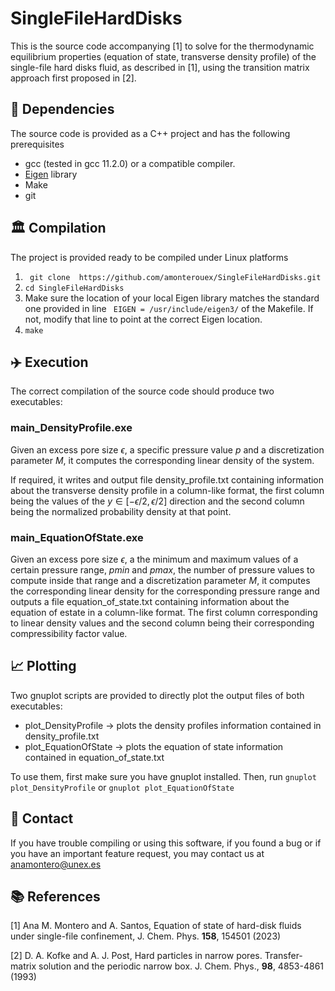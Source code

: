 # SingleFileHardDisks

This is the source code accompanying [1] to solve for the thermodynamic equilibrium properties (equation of state, transverse density profile) of the single-file hard disks fluid, as described in [1], using the transition matrix approach first proposed in [2].

## :ferris_wheel: Dependencies

The source code is provided as a C++ project and has the following prerequisites
- gcc (tested in gcc 11.2.0) or a compatible compiler.
- [Eigen](https://eigen.tuxfamily.org/index.php?title=Main_Page) library
- Make
- git

## :classical_building: Compilation

The project is provided ready to be compiled under Linux platforms
1. `` git clone  https://github.com/amonterouex/SingleFileHardDisks.git``
2. `` cd SingleFileHardDisks ``
4. Make sure the location of your local Eigen library matches the standard one provided in line
`` EIGEN = /usr/include/eigen3/``
of the Makefile. If not, modify that line to point at the correct Eigen location.
3. `` make ``

## :airplane: Execution

The correct compilation of the source code should produce two executables:

### main_DensityProfile.exe

Given an excess pore size $\epsilon$, a specific pressure value $p$ and a discretization parameter $M$, it computes the corresponding linear density of the system.

If required, it writes and output file density_profile.txt containing information about the transverse density profile in a column-like format, the first column being the values of the $y \in [-\epsilon/2, \epsilon/2]$ direction and the second column being the normalized probability density at that point.


### main_EquationOfState.exe

Given an excess pore size $\epsilon$, a the minimum and maximum values of a certain pressure range, $pmin$ and $pmax$, the number of pressure values to compute inside that range and a discretization parameter $M$, it computes the corresponding linear density for the corresponding pressure range and outputs a file equation_of_state.txt containing information about the equation of estate in a column-like format. The first column corresponding to linear density values and the second column being their corresponding compressibility factor value.

## :chart_with_upwards_trend: Plotting

Two gnuplot scripts are provided to directly plot the output files of both executables:
- plot_DensityProfile -> plots the density profiles information contained in density_profile.txt
- plot_EquationOfState -> plots the equation of state information contained in equation_of_state.txt

To use them, first make sure you have gnuplot installed. Then, run ``gnuplot plot_DensityProfile`` or ``gnuplot plot_EquationOfState``

## :envelope_with_arrow: Contact

If you have trouble compiling or using this software, if you found a bug or if you have an important feature request, you may contact us at <anamontero@unex.es>

## :books: References
[1] Ana M. Montero and A. Santos, Equation of state of hard-disk fluids under single-file confinement, J. Chem. Phys. **158**, 154501 (2023)

[2] D. A. Kofke and A. J. Post, Hard particles in narrow pores. Transfer-matrix solution and the periodic narrow box. J. Chem. Phys., **98**, 4853-4861 (1993)
